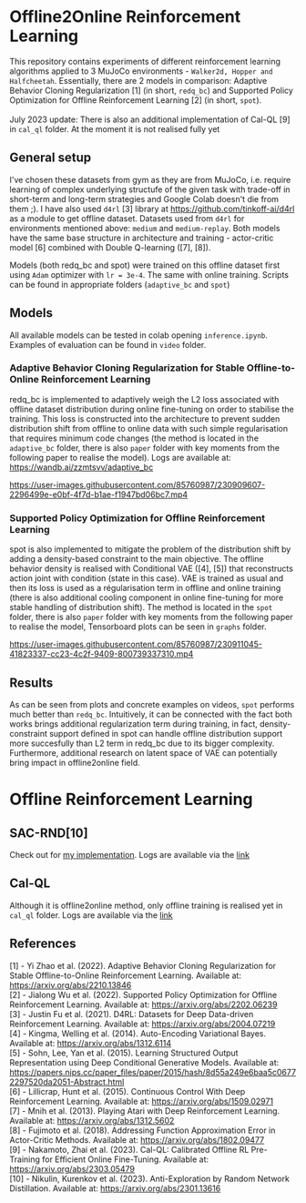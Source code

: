 # Offline2Online Reinforcement Learning
This repository contains experiments of different reinforcement learning algorithms applied to 3 MuJoCo environments - `Walker2d, Hopper and Halfcheetah`. Essentially, there are 2 models in comparison: Adaptive Behavior Cloning Regularization [1] (in short, `redq_bc`) and Supported Policy Optimization for Offline Reinforcement Learning [2] (in short, `spot`).<br /><br />July 2023 update: There is also an additional implementation of Cal-QL [9] in `cal_ql` folder. At the moment it is not realised fully yet

## General setup
I've chosen these datasets from gym as they are from MuJoCo, i.e. require learning of complex underlying structufe of the given task with trade-off in short-term and long-term strategies and Google Colab doesn't die from them ;). I have also used `d4rl` [3] library at https://github.com/tinkoff-ai/d4rl as a module to get offline dataset. Datasets used from `d4rl` for environments mentioned above: `medium` and `medium-replay`. Both models have the same base structure in architecture and training - actor-critic model [6] combined with Double Q-learning ([7], [8]).

Models (both redq_bc and spot) were trained on this offline dataset first using `Adam` optimizer with `lr = 3e-4`. The same with online training. Scripts can be found in appropriate folders (`adaptive_bc` and `spot`)

## Models

All available models can be tested in colab opening `inference.ipynb`. Examples of evaluation can be found in `video` folder.

### Adaptive Behavior Cloning Regularization for Stable Offline-to-Online Reinforcement Learning
redq_bc is implemented to adaptively weigh the L2 loss associated with offline dataset distribution during online fine-tuning on order to stabilise the training. This loss is constructed into the architecture to prevent sudden distribution shift from offline to online data with such simple regularisation that requires minimum code changes (the method is located in the `adaptive_bc` folder, there is also `paper` folder with key moments from the following paper to realise the model). Logs are available at: https://wandb.ai/zzmtsvv/adaptive_bc


https://user-images.githubusercontent.com/85760987/230909607-2296499e-e0bf-4f7d-b1ae-f1947bd06bc7.mp4


### Supported Policy Optimization for Offline Reinforcement Learning
spot is also implemented to mitigate the problem of the distribution shift by adding a density-based constraint to the main objective. The offline behavior density is realised with Conditional VAE ([4], [5]) that reconstructs action joint with condition (state in this case). VAE is trained as usual and then its loss is used as a régularisation term in offline and online training (there is also additional cooling component in online fine-tuning for more stable handling of distribution shift). The method is located in the `spot` folder, there is also `paper` folder with key moments from the following paper to realise the model, Tensorboard plots can be seen in `graphs` folder.

https://user-images.githubusercontent.com/85760987/230911045-41823337-cc23-4c2f-9409-800739337310.mp4


## Results
As can be seen from plots and concrete examples on videos, `spot` performs much better than `redq_bc`. Intuitively, it can be connected with the fact both works brings additional regularization term during training, in fact, density-constraint support defined in spot can handle offline distribution support more succesfully than L2 term in redq_bc due to its bigger complexity. Furthermore, additional research on latent space of VAE can potentially bring impact in offline2online field.

# Offline Reinforcement Learning
## SAC-RND[10]
Check out for [my implementation](https://github.com/zzmtsvv/sac_rnd). Logs are available via the [link](https://wandb.ai/zzmtsvv/sac_rnd?workspace=user-zzmtsvv)

## Cal-QL
Although it is offline2online method, only offline training is realised yet in `cal_ql` folder. Logs are available via the [link](https://wandb.ai/zzmtsvv/cal_ql?workspace=user-zzmtsvv)


## References
[1] - Yi Zhao et al. (2022). Adaptive Behavior Cloning Regularization for Stable Offline-to-Online Reinforcement Learning. Available at: https://arxiv.org/abs/2210.13846 <br />
[2] - Jialong Wu et al. (2022). Supported Policy Optimization for Offline Reinforcement Learning. Available at: https://arxiv.org/abs/2202.06239 <br />
[3] - Justin Fu et al. (2021). D4RL: Datasets for Deep Data-driven Reinforcement Learning. Available at: https://arxiv.org/abs/2004.07219 <br />
[4] - Kingma, Welling et al. (2014). Auto-Encoding Variational Bayes. Available at: https://arxiv.org/abs/1312.6114 <br />
[5] - Sohn, Lee, Yan et al. (2015). Learning Structured Output Representation using Deep Conditional Generative Models. Available at: https://papers.nips.cc/paper_files/paper/2015/hash/8d55a249e6baa5c06772297520da2051-Abstract.html <br />
[6] - Lillicrap, Hunt et al. (2015). Continuous Control With Deep Reinforcement Learning. Available at: https://arxiv.org/abs/1509.02971 <br />
[7] - Mnih et al. (2013). Playing Atari with Deep Reinforcement Learning. Available at: https://arxiv.org/abs/1312.5602 <br />
[8] - Fujimoto et al. (2018). Addressing Function Approximation Error in Actor-Critic Methods. Available at: https://arxiv.org/abs/1802.09477 <br />
[9] - Nakamoto, Zhai et al. (2023). Cal-QL: Calibrated Offline RL Pre-Training for Efficient Online Fine-Tuning. Available at: https://arxiv.org/abs/2303.05479 <br />
[10] - Nikulin, Kurenkov et al. (2023). Anti-Exploration by Random Network Distillation. Available at: https://arxiv.org/abs/2301.13616
